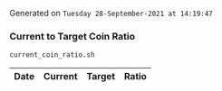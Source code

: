 Generated on `Tuesday 28-September-2021 at 14:19:47`

### Current to Target Coin Ratio
`current_coin_ratio.sh`

Date|Current|Target|Ratio
---|---|---|---
